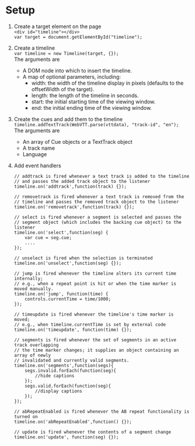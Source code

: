 Setup
=====

1.  Create a target element on the page  
	`<div id="timeline"></div>`  
	`var target = document.getElementById("timeline");`

2.  Create a timeline  
	`var timeline = new Timeline(target, {});`  
    The arguments are
    *   A DOM node into which to insert the timeline.
    *   A map of optional parameters, including:
        *   width: the width of the timeline display in pixels (defaults
            to the offsetWidth of the target).
        *   length: the length of the timeline in seconds.
        *   start: the initial starting time of the viewing window.
        *   end: the initial ending time of the viewing window.

    
3.  Create the cues and add them to the timeline  
	`timeline.addTextTrack(WebVTT.parse(vttdata), "track-id", "en");`  
    The arguments are
    *   An array of Cue objects or a TextTrack object
    *   A track name
    *   Language
    
4.  Add event handlers
	
		// addtrack is fired whenever a text track is added to the timeline
		// and passes the added track object to the listener
		timeline.on('addtrack',function(track) {});

		// removetrack is fired whenever a text track is removed from the
		// timeline and passes the removed track object to the listener
		timeline.on('removetrack',function(track) {});

		// select is fired whenever a segment is selected and passes the
		// segment object (which includes the backing cue object) to the listener
		timeline.on('select',function(seg) {
			var cue = seg.cue;
			....
		});

		// unselect is fired when the selection is terminated
		timeline.on('unselect',function(seg) {});

		// jump is fired whenever the timeline alters its current time internally;  
		// e.g., when a repeat point is hit or when the time marker is moved manually.
		timeline.on('jump', function(time) {
			controls.currentTime = time/1000;
		});

		// timeupdate is fired whenever the timeline's time marker is moved;  
		// e.g., when timeline.currentTime is set by external code
		timeline.on('timeupdate', function(time) {});

		// segments is fired whenever the set of segments in an active track overlapping
		// the time marker changes; it supplies an object containing an array of newly
		// invalidated and currently valid segments.
		timeline.on('segments',function(segs){
			segs.invalid.forEach(function(seg){
				//hide captions
			});
			segs.valid.forEach(function(seg){
				//display captions
			});
		});

		// abRepeatEnabled is fired whenever the AB repeat functionality is turned on
		timeline.on('abRepeatEnabled',function() {});

		// update is fired whenever the contents of a segment change
		timeline.on('update', function(seg) {});